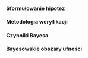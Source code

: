 #### Sformułowanie hipotez
#### Metodologia weryfikacji

#### Czynniki Bayesa

#### Bayesowskie obszary ufności

